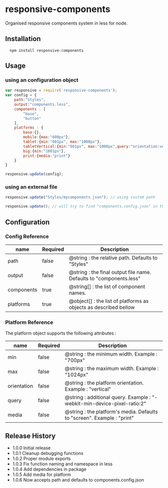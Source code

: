 # responsive-components
Organised responsive components system in less for node.

## Installation
```shell
  npm install responsive-components
```
## Usage
### using an configuration object
```js
var responsive = require('responsive-components');
var config = {
    path:"Styles",
    output:"components.less",
    components : [
        "base",
        "button"
    ],
    platforms : {
        base:{},
        mobile:{max:"600px"},
        tablet:{min:"601px", max:"1000px"},
        tabletVertical:{min:"601px", max:"1000px",query:"orientation:vertical"},
        big:{min:"1001px"},
        print:{media:"print"}
    }
}

responsive.update(config);
```
### using an external file
```js
responsive.update("Styles/mycomponents.json"); // using custom path
```

```js
responsive.update(); // will try to find "components.config.json" in the current directory
```

## Configuration
### Config Reference

name | Required | Description
------------ | ------------- | ------------- 
path | false | @string : the relative path. Defaults to "Styles"
output | false | @string : the final output file name. Defaults to "components.less"
components | true | @string[] : the list of component names.
platforms | true | @object[] : the list of platforms as objects as described bellow

### Platform Reference
The platform object supports the following attributes : 

name | Required | Description
------------ | ------------- | ------------- 
min | false | @string : the minimum width. Example : "700px"
max | false | @string : the maximum width. Example : "1024px"
orientation | false | @string : the platform orientation. Example : "vertical"
query | false | @string : additional query. Example : "-webkit-min-device-pixel-ratio:2"
media | false | @string : the platform's media. Defaults to "screen". Example : "print"



## Release History

* 1.0.0 Initial release
* 1.0.1 Cleanup debugging functions
* 1.0.2 Proper module exports
* 1.0.3 Fix function naming and namespace in less 
* 1.0.4 Add dependencies in package
* 1.0.5 Add media for platform 
* 1.0.6 Now accepts path and defaults to components.config.json